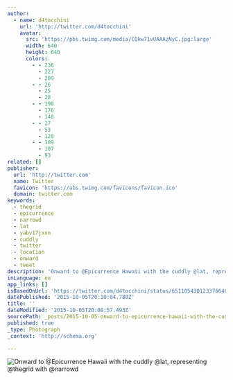 ```yaml
---
author:
  - name: d4tocchini
    url: 'http://twitter.com/d4tocchini'
    avatar:
      src: 'https://pbs.twimg.com/media/CQkw71vUAAAzNyC.jpg:large'
      width: 640
      height: 640
      colors:
        - - 236
          - 227
          - 209
        - - 26
          - 25
          - 28
        - - 198
          - 176
          - 148
        - - 27
          - 53
          - 128
        - - 109
          - 107
          - 93
related: []
publisher:
  url: 'http://twitter.com'
  name: Twitter
  favicon: 'https://abs.twimg.com/favicons/favicon.ico'
  domain: twitter.com
keywords:
  - thegrid
  - epicurrence
  - narrowd
  - lat
  - yabv17jxnn
  - cuddly
  - twitter
  - location
  - onward
  - tweet
description: 'Onward to @Epicurrence Hawaii with the cuddly @lat, representing @thegrid with @narrowd'
inLanguage: en
app_links: []
isBasedOnUrl: 'https://twitter.com/d4tocchini/status/651105430123376640'
datePublished: '2015-10-05T20:10:04.780Z'
title: ''
dateModified: '2015-10-05T20:08:57.493Z'
sourcePath: _posts/2015-10-05-onward-to-epicurrence-hawaii-with-the-cuddly-lat-represen.md
published: true
_type: Photograph
_context: 'http://schema.org'

---
```

![Onward to &commat;Epicurrence Hawaii with the cuddly &commat;lat&comma; representing &commat;thegrid with &commat;narrowd](https://pbs.twimg.com/media/CQkw71vUAAAzNyC.jpg:large)